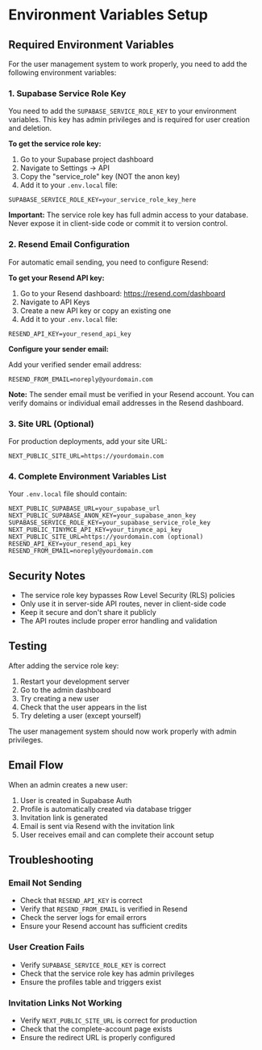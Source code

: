 # Environment Variables Setup

## Required Environment Variables

For the user management system to work properly, you need to add the following environment variables:

### 1. Supabase Service Role Key

You need to add the `SUPABASE_SERVICE_ROLE_KEY` to your environment variables. This key has admin privileges and is required for user creation and deletion.

**To get the service role key:**

1. Go to your Supabase project dashboard
2. Navigate to Settings → API
3. Copy the "service_role" key (NOT the anon key)
4. Add it to your `.env.local` file:

```
SUPABASE_SERVICE_ROLE_KEY=your_service_role_key_here
```

**Important:** The service role key has full admin access to your database. Never expose it in client-side code or commit it to version control.

### 2. Resend Email Configuration

For automatic email sending, you need to configure Resend:

**To get your Resend API key:**

1. Go to your Resend dashboard: https://resend.com/dashboard
2. Navigate to API Keys
3. Create a new API key or copy an existing one
4. Add it to your `.env.local` file:

```
RESEND_API_KEY=your_resend_api_key
```

**Configure your sender email:**

Add your verified sender email address:

```
RESEND_FROM_EMAIL=noreply@yourdomain.com
```

**Note:** The sender email must be verified in your Resend account. You can verify domains or individual email addresses in the Resend dashboard.

### 3. Site URL (Optional)

For production deployments, add your site URL:

```
NEXT_PUBLIC_SITE_URL=https://yourdomain.com
```

### 4. Complete Environment Variables List

Your `.env.local` file should contain:

```
NEXT_PUBLIC_SUPABASE_URL=your_supabase_url
NEXT_PUBLIC_SUPABASE_ANON_KEY=your_supabase_anon_key
SUPABASE_SERVICE_ROLE_KEY=your_supabase_service_role_key
NEXT_PUBLIC_TINYMCE_API_KEY=your_tinymce_api_key
NEXT_PUBLIC_SITE_URL=https://yourdomain.com (optional)
RESEND_API_KEY=your_resend_api_key
RESEND_FROM_EMAIL=noreply@yourdomain.com
```

## Security Notes

- The service role key bypasses Row Level Security (RLS) policies
- Only use it in server-side API routes, never in client-side code
- Keep it secure and don't share it publicly
- The API routes include proper error handling and validation

## Testing

After adding the service role key:

1. Restart your development server
2. Go to the admin dashboard
3. Try creating a new user
4. Check that the user appears in the list
5. Try deleting a user (except yourself)

The user management system should now work properly with admin privileges.

## Email Flow

When an admin creates a new user:

1. User is created in Supabase Auth
2. Profile is automatically created via database trigger
3. Invitation link is generated
4. Email is sent via Resend with the invitation link
5. User receives email and can complete their account setup

## Troubleshooting

### Email Not Sending
- Check that `RESEND_API_KEY` is correct
- Verify that `RESEND_FROM_EMAIL` is verified in Resend
- Check the server logs for email errors
- Ensure your Resend account has sufficient credits

### User Creation Fails
- Verify `SUPABASE_SERVICE_ROLE_KEY` is correct
- Check that the service role key has admin privileges
- Ensure the profiles table and triggers exist

### Invitation Links Not Working
- Verify `NEXT_PUBLIC_SITE_URL` is correct for production
- Check that the complete-account page exists
- Ensure the redirect URL is properly configured 